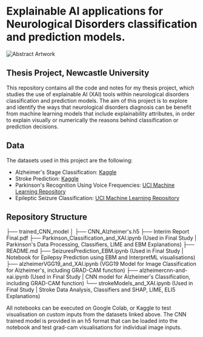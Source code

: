 # Explainable AI applications for Neurological Disorders classification and prediction models.

![Abstract Artwork](https://images.unsplash.com/photo-1590859808308-3d2d9c515b1a?ixlib=rb-1.2.1&ixid=MnwxMjA3fDB8MHxwaG90by1wYWdlfHx8fGVufDB8fHx8&auto=format&fit=crop&w=1174&q=80
)

## Thesis Project, Newcastle University

This repository contains all the code and notes for my thesis project, which studies the use of explainable AI (XAI) tools within neurological disorders classification and prediction models. The aim of this project is to explore and identify the ways that neurological disorders diagnosis can be benefit from machine learning models that include explainability attributes, in order to explain visually or numerically the reasons behind classification or prediction decisions.

## Data

The datasets used in this project are the following:

- Alzheimer's Stage Classification: [Kaggle](https://www.kaggle.com/datasets/tourist55/alzheimers-dataset-4-class-of-images )
- Stroke Prediction: [Kaggle](https://www.kaggle.com/datasets/fedesoriano/stroke-prediction-dataset)
- Parkinson's Recognition Using Voice Frequencies: [UCI Machine Learning Repository](https://archive.ics.uci.edu/ml/datasets/Parkinson%27s+Disease+Classification#)
- Epileptic Seizure Classification: [UCI Machine Learning Repository](https://archive.ics.uci.edu/ml/datasets/Epileptic+Seizure+Recognition)

## Repository Structure

├── trained_CNN_model
│   ├── CNN_Alzheimer's.h5 
├── Interim Report Final.pdf
├── Parkinson_Classification_and_XAI.ipynb (Used in Final Study | Parkinson's Data Processing, Classifiers, LIME and EBM Explanations)
├── README.md
├── SeizuresPrediction_EBM.ipynb (Used in Final Study | Notebook for Epilepsy Prediction using EBM and InterpretML visualisations)
├── alzheimerVGG19_and_XAI.ipynb (VGG19 Model for Image Classification for Alzheimer's, including GRAD-CAM function)
├── alzheimercnn-and-xai.ipynb (Used in Final Study | CNN model for Alzheimer's Classification, including GRAD-CAM function)
└── strokeModels_and_XAI.ipynb (Used in Final Study | Stroke Data Analysis, Classifiers and SHAP, LIME, ELI5 Explanations)

All notebooks can be executed on Google Colab, or Kaggle to test visualisation on custom inputs from the datasets linked above. 
The CNN trained model is provided in an h5 format that can be loaded into the notebook 
and test grad-cam visualisations for individual image inputs.

